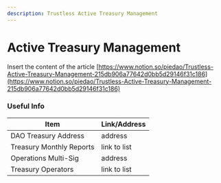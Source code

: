 ```yaml
---
description: Trustless Active Treasury Management
---
```


# Active Treasury Management

Insert the content of the article [https://www.notion.so/piedao/Trustless-Active-Treasury-Management-215db906a77642d0bb5d29146f31c186](https://www.notion.so/piedao/Trustless-Active-Treasury-Management-215db906a77642d0bb5d29146f31c186)

### Useful Info

| Item                     | Link/Address |
| ------------------------ | ------------ |
| DAO Treasury Address     | address      |
| Treasury Monthly Reports | link to list |
| Operations Multi-Sig     | address      |
| Treasury Operators       | link to list |
